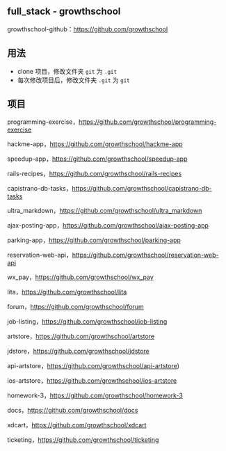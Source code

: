## full_stack - growthschool
growthschool-github：https://github.com/growthschool

## 用法
* clone 项目，修改文件夹 `git` 为 `.git`
* 每次修改项目后，修改文件夹 `.git` 为 `git` 

## 项目
programming-exercise，https://github.com/growthschool/programming-exercise

hackme-app，https://github.com/growthschool/hackme-app

speedup-app，https://github.com/growthschool/speedup-app

rails-recipes，https://github.com/growthschool/rails-recipes

capistrano-db-tasks，https://github.com/growthschool/capistrano-db-tasks

ultra_markdown，https://github.com/growthschool/ultra_markdown

ajax-posting-app，https://github.com/growthschool/ajax-posting-app

parking-app，https://github.com/growthschool/parking-app

reservation-web-api，https://github.com/growthschool/reservation-web-api

wx_pay，https://github.com/growthschool/wx_pay

lita，https://github.com/growthschool/lita

forum，https://github.com/growthschool/forum

job-listing，https://github.com/growthschool/job-listing

artstore，https://github.com/growthschool/artstore

jdstore，https://github.com/growthschool/jdstore

api-artstore，https://github.com/growthschool/api-artstore)

ios-artstore，https://github.com/growthschool/ios-artstore

homework-3，https://github.com/growthschool/homework-3

docs，https://github.com/growthschool/docs

xdcart，https://github.com/growthschool/xdcart

ticketing，https://github.com/growthschool/ticketing

